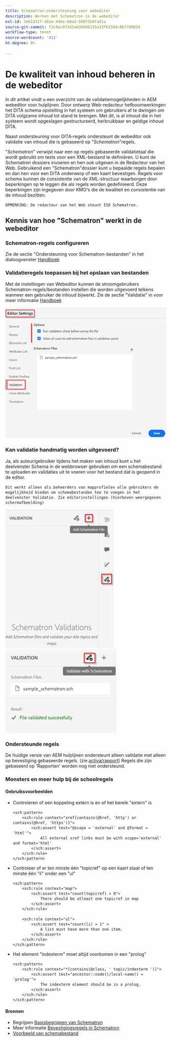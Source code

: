 ```yaml
---
title: Schematron-ondersteuning voor webeditor
description: Werken met Schematron in de webeditor
exl-id: 3e61432f-d81e-446e-b0ad-560f5b9fa91a
source-git-commit: f3c8ec973d3a6369d6135a33f61584c8bf7d083d
workflow-type: tm+mt
source-wordcount: '412'
ht-degree: 0%

---
```


# De kwaliteit van inhoud beheren in de webeditor

In dit artikel vindt u een overzicht van de validatiemogelijkheden in AEM webeditor voor hulplijnen.
Door ontwerp Web-redacteur hefboomwerkingen het DITA schema opstelling in het systeem om gebruikers af te dwingen om DITA volgzame inhoud tot stand te brengen. Met dit, is al inhoud die in het systeem wordt opgeslagen gestructureerd, herbruikbaar en geldige inhoud DITA.

Naast ondersteuning voor DITA-regels ondersteunt de webeditor ook validatie van inhoud die is gebaseerd op &quot;*Schematron*&quot;regels.

&quot;*Schematron*&quot; verwijst naar een op regels gebaseerde validatietaal die wordt gebruikt om tests voor een XML-bestand te definiëren. U kunt de Schematron dossiers invoeren en hen ook uitgeven in de Redacteur van het Web. Gebruikend een &quot;Schematron&quot;dossier kunt u bepaalde regels bepalen en dan hen voor een DITA onderwerp of een kaart bevestigen. Regels voor schema kunnen de consistentie van de XML-structuur waarborgen door beperkingen op te leggen die als regels worden gedefinieerd. Deze beperkingen zijn ingegeven door KMO&#39;s die de kwaliteit en consistentie van de inhoud bezitten.

    OPMERKING: De redacteur van het Web steunt ISO Schematron.


## Kennis van hoe &quot;Schematron&quot; werkt in de webeditor

### Schematron-regels configureren

Zie de sectie &quot;Ondersteuning voor Schematron-bestanden&quot; in het dialoogvenster [Handboek](https://helpx.adobe.com/content/dam/help/en/xml-documentation-solution/4-2/Adobe-Experience-Manager-Guides_UUID_User-Guide_EN.pdf#page=148)


### Validatieregels toepassen bij het opslaan van bestanden

Met de instellingen van Webeditor kunnen de stroomgebruikers Schematron-regels/bestanden instellen die worden uitgevoerd telkens wanneer een gebruiker de inhoud bijwerkt. Zie de sectie &quot;Validatie&quot; in voor meer informatie [Handboek](https://helpx.adobe.com/content/dam/help/en/xml-documentation-solution/4-2/Adobe-Experience-Manager-Guides_UUID_User-Guide_EN.pdf#page=58)

![Regels instellen op basis van instellingen voor webeditors](../../../assets/authoring/schematron-editorsettings-validation-tab.png)


### Kan validatie handmatig worden uitgevoerd?

Ja, als auteur/gebruiker tijdens het maken van inhoud kunt u het deelvenster Schema in de webbrowser gebruiken om een schemabestand te uploaden en validaties uit te voeren voor het bestand dat is geopend in de editor.

    Dit werkt alleen als beheerders van mapprofielen alle gebruikers de mogelijkheid bieden om schemabestanden toe te voegen in het deelvenster Validatie. Zie editorinstellingen (hierboven weergegeven schermafbeelding)

![Schematron-bestand kiezen](../../../assets/authoring/schematron-rightpanel-validation-addsch.png)
![Validatie uitvoeren](../../../assets/authoring/schematron-rightpanel-validation-runsch.png)


### Ondersteunde regels

De huidige versie van AEM hulplijnen ondersteunt alleen validatie met alleen op bevestiging gebaseerde regels. (zie [activa/rapport](https://schematron.com/document/205.html)) Regels die zijn gebaseerd op &#39;Rapporten&#39; worden nog niet ondersteund.


### Monsters en meer hulp bij de schoolregels

#### Gebruiksvoorbeelden

- Controleren of een koppeling extern is en of het bereik &quot;extern&quot; is

   ```
   <sch:pattern>
       <sch:rule context="xref[contains(@href, 'http') or contains(@href, 'https')]">
           <sch:assert test="@scope = 'external' and @format = 'html'">
               All external xref links must be with scope='external' and format='html'
           </sch:assert>
       </sch:rule>
   </sch:pattern>
   ```

- Controleer of er ten minste één &quot;topicref&quot; op een kaart staat of ten minste één &quot;li&quot; onder een &quot;ul&quot;

   ```
   <sch:pattern>
       <sch:rule context="map">
           <sch:assert test="count(topicref) > 0">
               There should be atleast one topicref in map
           </sch:assert>
       </sch:rule>
   
       <sch:rule context="ul">
           <sch:assert test="count(li) > 1" >
               A list must have more than one item.
           </sch:assert>
       </sch:rule>
   </sch:pattern>
   ```

- Het element &quot;indexterm&quot; moet altijd voorkomen in een &quot;prolog&quot;

   ```
   <sch:pattern>
       <sch:rule context="*[contains(@class, ' topic/indexterm ')]">
           <sch:assert test="ancestor::node()/local-name() = 'prolog'">
               The indexterm element should be in a prolog.
           </sch:assert>
       </sch:rule>
   </sch:pattern>
   ```

#### Bronnen

- Begrijpen  [Basisbegrippen van Schematron](https://da2022.xatapult.com/#what-is-schematron)
- Meer informatie [Bevestigingsregels in Schematron](https://www.xml.com/pub/a/2003/11/12/schematron.html#Assertions)
- [Voorbeeld van schemabestand](../../../assets/authoring/sample_schematron.sch)
